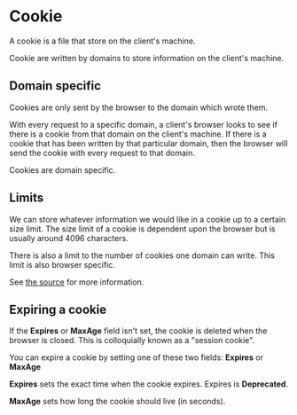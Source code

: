 # Cookie

A cookie is a file that store on the client's machine.

Cookie are written by domains to store information on the client's machine.

## Domain specific

Cookies are only sent by the browser to the domain which wrote them.

With every request to a specific domain, a client's browser looks to see if there is a cookie from that domain on the client's machine. If there is a cookie that has been written by that particular domain, then the browser will send the cookie with every request to that domain.

Cookies are domain specific.

## Limits

We can store whatever information we would like in a cookie up to a certain size limit. The size limit of a cookie is dependent upon the browser but is usually around 4096 characters.

There is also a limit to the number of cookies one domain can write. This limit is also browser specific.

See [the source](http://browsercookielimits.squawky.net/) for more information.

## Expiring a cookie

If the __Expires__ or __MaxAge__ field isn't set, the cookie is deleted when the browser is closed. This is colloquially known as a "session cookie".

You can expire a cookie by setting one of these two fields: __Expires__ or __MaxAge__

__Expires__ sets the exact time when the cookie expires. Expires is __Deprecated__.

__MaxAge__ sets how long the cookie should live (in seconds).
